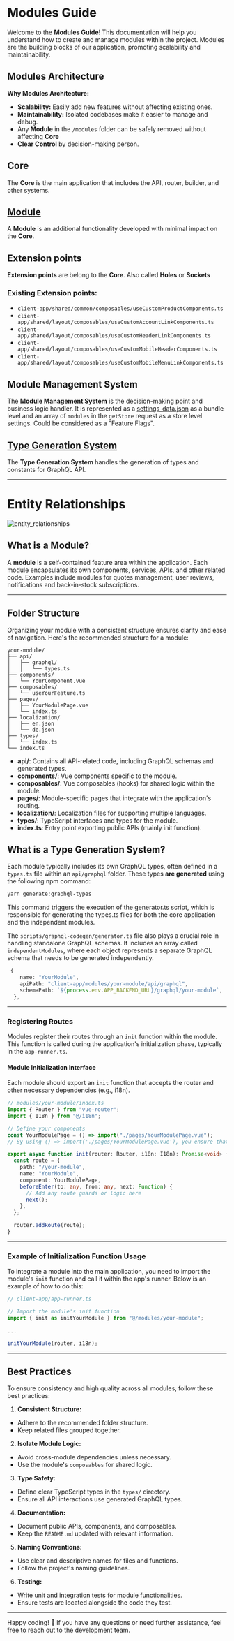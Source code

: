 # Modules Guide

Welcome to the **Modules Guide**! This documentation will help you understand how to create and manage modules within the project. Modules are the building blocks of our application, promoting scalability and maintainability.

## Modules Architecture

**Why Modules Architecture:**

- **Scalability:** Easily add new features without affecting existing ones.
- **Maintainability:** Isolated codebases make it easier to manage and debug.
- Any **Module** in the `/modules` folder can be safely removed without affecting **Core**
- **Clear Control** by decision-making person. 

## Core
The **Core** is the main application that includes the API, router, builder, and other systems.

## [Module](#what-is-a-module)
A **Module** is an additional functionality developed with minimal impact on the **Core**.

## Extension points
**Extension points** are belong to the **Core**. Also called **Holes** or **Sockets**
### Existing Extension points:
- `client-app/shared/common/composables/useCustomProductComponents.ts`
- `client-app/shared/layout/composables/useCustomAccountLinkComponents.ts`
- `client-app/shared/layout/composables/useCustomHeaderLinkComponents.ts`
- `client-app/shared/layout/composables/useCustomMobileHeaderComponents.ts`
- `client-app/shared/layout/composables/useCustomMobileMenuLinkComponents.ts`

## Module Management System
The **Module Management System** is the decision-making point and business logic handler. It is represented as a [settings_data.json](../config/settings_data.json) as a bundle level and an array of `modules` in the `getStore` request as a store level settings. Could be considered as a "Feature Flags".

## [Type Generation System](#what-is-a-type-generation-system)
The **Type Generation System** handles the generation of types and constants for GraphQL API.

---

# Entity Relationships

![entity_relationships](entity_relationships.png)

## What is a Module?

A **module** is a self-contained feature area within the application. Each module encapsulates its own components, services, APIs, and other related code. Examples include modules for quotes management, user reviews, notifications and back-in-stock subscriptions.

---

## Folder Structure

Organizing your module with a consistent structure ensures clarity and ease of navigation. Here's the recommended structure for a module:

```
your-module/
├── api/
│   ├── graphql/
│   │   └── types.ts
├── components/
│   └── YourComponent.vue
├── composables/
│   └── useYourFeature.ts
├── pages/
│   ├── YourModulePage.vue
│   └── index.ts
├── localization/
│   ├── en.json
│   └── de.json
├── types/
│   └── index.ts
└── index.ts
```

- **api/**: Contains all API-related code, including GraphQL schemas and generated types.
- **components/**: Vue components specific to the module.
- **composables/**: Vue composables (hooks) for shared logic within the module.
- **pages/**: Module-specific pages that integrate with the application's routing.
- **localization/**: Localization files for supporting multiple languages.
- **types/**: TypeScript interfaces and types for the module.
- **index.ts**: Entry point exporting public APIs (mainly init function).

## What is a Type Generation System?

Each module typically includes its own GraphQL types, often defined in a `types.ts` file within an `api/graphql` folder. These types **are generated** using the following npm command:

```bash
yarn generate:graphql-types
```

This command triggers the execution of the generator.ts script, which is responsible for generating the types.ts files for both the core application and the independent modules.

The `scripts/graphql-codegen/generator.ts` file also plays a crucial role in handling standalone GraphQL schemas. It includes an array called `independentModules`, where each object represents a separate GraphQL schema that needs to be generated independently.

```typescript
 {
    name: "YourModule",
    apiPath: "client-app/modules/your-module/api/graphql",
    schemaPath: `${process.env.APP_BACKEND_URL}/graphql/your-module`,
  },
```

---


### Registering Routes

Modules register their routes through an `init` function within the module. This function is called during the application's initialization phase, typically in the `app-runner.ts`.

#### Module Initialization Interface

Each module should export an `init` function that accepts the router and other necessary dependencies (e.g., i18n).

```typescript
// modules/your-module/index.ts
import { Router } from "vue-router";
import { I18n } from "@/i18n";

// Define your components
const YourModulePage = () => import("./pages/YourModulePage.vue");
// By using () => import('./pages/YourModulePage.vue'), you ensure that Vue Router can handle the component as a lazy-loaded route, which is the intended usage pattern.

export async function init(router: Router, i18n: I18n): Promise<void> {
  const route = {
    path: "/your-module",
    name: "YourModule",
    component: YourModulePage,
    beforeEnter(to: any, from: any, next: Function) {
      // Add any route guards or logic here
      next();
    },
  };

  router.addRoute(route);
}
```

---

### Example of Initialization Function Usage

To integrate a module into the main application, you need to import the module's `init` function and call it within the app's runner. Below is an example of how to do this:

```typescript
// client-app/app-runner.ts

// Import the module's init function
import { init as initYourModule } from "@/modules/your-module";

...

initYourModule(router, i18n);

```

---

## Best Practices

To ensure consistency and high quality across all modules, follow these best practices:

1. **Consistent Structure:**

  - Adhere to the recommended folder structure.
  - Keep related files grouped together.

2. **Isolate Module Logic:**

  - Avoid cross-module dependencies unless necessary.
  - Use the module's `composables` for shared logic.

3. **Type Safety:**

  - Define clear TypeScript types in the `types/` directory.
  - Ensure all API interactions use generated GraphQL types.

4. **Documentation:**

  - Document public APIs, components, and composables.
  - Keep the `README.md` updated with relevant information.

5. **Naming Conventions:**

  - Use clear and descriptive names for files and functions.
  - Follow the project's naming guidelines.

6. **Testing:**
  - Write unit and integration tests for module functionalities.
  - Ensure tests are located alongside the code they test.

---

Happy coding! 🚀 If you have any questions or need further assistance, feel free to reach out to the development team.
